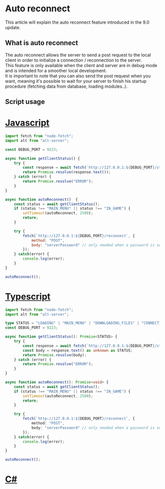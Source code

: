 # Auto reconnect

This article will explain the auto reconnect feature introduced in the 9.0 update.

## What is auto reconnect

The auto reconnect allows the server to send a post request to the local client in order to initialize a connection / reconnection to the server.<br>
This feature is only available when the client and server are in debug mode and is intended for a smoother local development.<br>
It is important to note that you can also send the post request when you want, meaning it's possible to wait for your server to finish his startup procedure (fetching data from database, loading modules..).

## Script usage

# [Javascript](#tab/tabid-1)

```js
import fetch from "node-fetch";
import alt from "alt-server";

const DEBUG_PORT = 9223;

async function getClientStatus() {
    try {
        const response = await fetch(`http://127.0.0.1:${DEBUG_PORT}/status`);
        return Promise.resolve(response.text());
    } catch (error) {
        return Promise.resolve("ERROR");
    }
}

async function autoReconnect()  {
    const status = await getClientStatus();
    if (status !== "MAIN_MENU" || status !== "IN_GAME") {
        setTimeout(autoReconnect, 2500);
        return;
    }

    try {
        fetch(`http://127.0.0.1:${DEBUG_PORT}/reconnect`, {
            method: "POST",
            body: "serverPassword" // only needed when a password is set in the server.cfg
        });
    } catch(error) {
        console.log(error);
    }
}

autoReconnect();
```

# [Typescript](#tab/tabid-2)

```ts
import fetch from "node-fetch";
import alt from "alt-server";

type STATUS = "LOADING" | "MAIN_MENU" | "DOWNLOADING_FILES" | "CONNECTING" | "IN_GAME" | "DISCONNECTING" | "ERROR";
const DEBUG_PORT = 9223;

async function getClientStatus(): Promise<STATUS> {
    try {
        const response = await fetch(`http://127.0.0.1:${DEBUG_PORT}/status`);
        const body = response.text() as unknown as STATUS;
        return Promise.resolve(body);
    } catch (error) {
        return Promise.resolve("ERROR");
    }
}

async function autoReconnect(): Promise<void> {
    const status = await getClientStatus();
    if (status !== "MAIN_MENU" || status !== "IN_GAME") {
        setTimeout(autoReconnect, 2500);
        return;
    }

    try {
        fetch(`http://127.0.0.1:${DEBUG_PORT}/reconnect`, {
            method: "POST",
            body: "serverPassword" // only needed when a password is set in the server.cfg
        });
    } catch(error) {
        console.log(error);
    }
}

autoReconnect();
```

# [C#](#tab/tabid-3)

```csharp
```